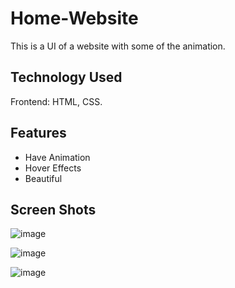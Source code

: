 # Home-Website

This is a UI of a website with some of the animation.

## Technology Used

Frontend: HTML, CSS.

## Features
- Have Animation
- Hover Effects
- Beautiful

## Screen Shots

![image](https://github.com/SamarthPrajapati/Home-Website/assets/68789501/4fedb1ff-9505-4ab2-9e3f-c093b0b7909e)

![image](https://github.com/SamarthPrajapati/Home-Website/assets/68789501/ff38acdc-93dd-4fe6-b651-37f49a11b0e9)

![image](https://github.com/SamarthPrajapati/Home-Website/assets/68789501/475f93a7-5311-4d85-968c-28b6ad22ac18)
